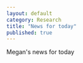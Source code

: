 ```yaml
---
layout: default
category: Research
title: "News for today"
published: true  
---
```


Megan's news for today
